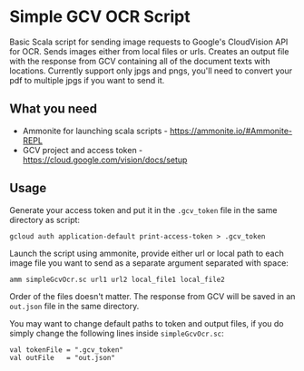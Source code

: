 # Simple GCV OCR Script
Basic Scala script for sending image requests to Google's CloudVision API for OCR.
Sends images either from local files or urls.
Creates an output file with the response from GCV containing all of the document texts with locations.
Currently support only jpgs and pngs, you'll need to convert your pdf to multiple jpgs if you want to send it.


## What you need
- Ammonite for launching scala scripts - https://ammonite.io/#Ammonite-REPL
- GCV project and access token - https://cloud.google.com/vision/docs/setup

## Usage
Generate your access token and put it in the `.gcv_token` file in the same directory as script:
```
gcloud auth application-default print-access-token > .gcv_token
```
Launch the script using ammonite, provide either url or local path to each image file you want to send as a separate argument separated with space:
```
amm simpleGcvOcr.sc url1 url2 local_file1 local_file2
```
Order of the files doesn't matter. The response from GCV will be saved in an `out.json` file in the same directory.

You may want to change default paths to token and output files, if you do simply change the following lines inside `simpleGcvOcr.sc`:
```
val tokenFile = ".gcv_token"
val outFile   = "out.json"
```

